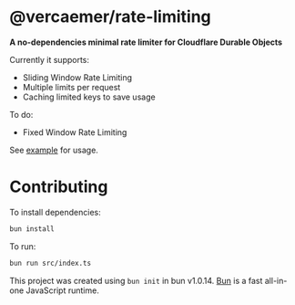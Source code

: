 # @vercaemer/rate-limiting

**A no-dependencies minimal rate limiter for Cloudflare Durable Objects**

Currently it supports:
* Sliding Window Rate Limiting
* Multiple limits per request
* Caching limited keys to save usage

To do:
* Fixed Window Rate Limiting

See [example](./example) for usage.

# Contributing

To install dependencies:

```bash
bun install
```

To run:

```bash
bun run src/index.ts
```

This project was created using `bun init` in bun v1.0.14. [Bun](https://bun.sh) is a fast all-in-one JavaScript runtime.
